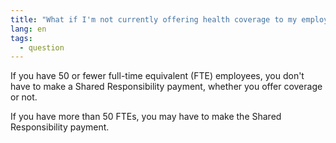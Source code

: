 ```yaml
---
title: "What if I'm not currently offering health coverage to my employees?"
lang: en
tags:
  - question
---
```


If you have 50 or fewer full-time equivalent (FTE) employees, you don't have to make a Shared Responsibility payment, whether you offer coverage or not. 

If you have more than 50 FTEs, you may have to make the Shared Responsibility payment.
